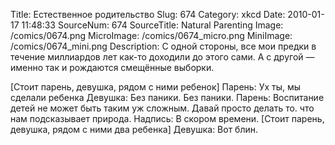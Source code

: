 Title: Естественное родительство 
Slug: 674 
Category: xkcd 
Date: 2010-01-17 11:48:33 
SourceNum: 674 
SourceTitle: Natural Parenting 
Image: /comics/0674.png 
MicroImage: /comics/0674_micro.png 
MiniImage: /comics/0674_mini.png 
Description: С одной стороны, все мои предки в течение миллиардов лет как-то доходили до этого сами. А с другой — именно так и рождаются смещённые выборки. 

[Стоит парень, девушка, рядом с ними ребенок]
Парень: Ух ты, мы сделали ребенка
Девушка: Без паники. Без паники.
Парень: Воспитание детей не может быть таким уж сложным. Давай просто делать то. что нам подсказывает природа.
Надпись: В скором времени.
[Стоит парень, девушка, рядом с ними два ребенка]
Девушка: Вот блин.

